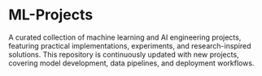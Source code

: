 # ML-Projects
A curated collection of machine learning and AI engineering projects, featuring practical implementations, experiments, and research-inspired solutions. This repository is continuously updated with new projects, covering model development, data pipelines, and deployment workflows.
